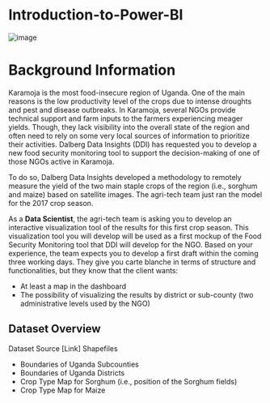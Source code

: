 # Introduction-to-Power-BI

![image](https://user-images.githubusercontent.com/23389063/214494414-cec2107d-e540-44c7-acfb-cf554b1744bd.png)

# Background Information
Karamoja is the most food-insecure region of Uganda. One of the main reasons
is the low productivity level of the crops due to intense droughts and pest and
disease outbreaks.
In Karamoja, several NGOs provide technical support and farm inputs to the
farmers experiencing meager yields. Though, they lack visibility into the overall
state of the region and often need to rely on some very local sources of
information to prioritize their activities.
Dalberg Data Insights (DDI) has requested you to develop a new food security
monitoring tool to support the decision-making of one of those NGOs active in
Karamoja.

To do so, Dalberg Data Insights developed a methodology to remotely measure
the yield of the two main staple crops of the region (i.e., sorghum and maize)
based on satellite images. The agri-tech team just ran the model for the 2017
crop season.

As a **Data Scientist**, the agri-tech team is asking you to develop an interactive
visualization tool of the results for this first crop season. This visualization tool
you will develop will be used as a first mockup of the Food Security Monitoring
tool that DDI will develop for the NGO.
Based on your experience, the team expects you to develop a first draft within
the coming three working days. They give you carte blanche in terms of structure
and functionalities, but they know that the client wants:
* At least a map in the dashboard
* The possibility of visualizing the results by district or sub-county (two
administrative levels used by the NGO)

## Dataset Overview
Dataset Source [Link]
Shapefiles
* Boundaries of Uganda Subcounties
* Boundaries of Uganda Districts
* Crop Type Map for Sorghum (i.e., position of the Sorghum fields)
* Crop Type Map for Maize
